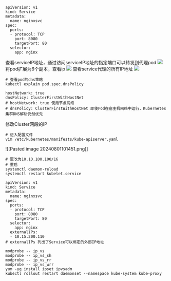 
```shell
apiVersion: v1
kind: Service
metadata:
  name: nginxsvc
spec:
  ports:
  - protocol: TCP
    port: 8080
    targetPort: 80
  selector:
    app: nginx
```
查看serviceIP地址，通过访问serviceIP地址的指定端口可以转发到代理pod
![](https://gitee.com/zhaojiedong/img/raw/master/202407311130104.png)
将pod扩展为6个副本，查看ip
![](https://gitee.com/zhaojiedong/img/raw/master/202407311130559.png)
查看service代理的所有IP地址
![](https://gitee.com/zhaojiedong/img/raw/master/202407311131397.png)

```shell
# 查看pod的dns策略
kubectl explain pod.spec.dnsPolicy
```
```shell
hostNetwork: true
dnsPolicy: ClusterFirstWithHostNet
# hostNetwork: true 使用节点网络
# dnsPolicy: ClusterFirstWithHostNet 即使Pod在宿主机网络中运行，Kubernetes集群DNS解析仍然优先
```
修改Cluster网段的IP
```shell
# 进入配置文件
vim /etc/kubernetes/manifests/kube-apiserver.yaml
```
![[Pasted image 20240801101451.png]]
```shell
# 更改为10.10.100.100/16
# 重启
systemctl daemon-reload 
systemctl restart kubelet.service
```
```shell
apiVersion: v1
kind: Service
metadata:
  name: nginxsvc
spec:
  ports:
  - protocol: TCP
    port: 8080
    targetPort: 80
  selector:
    app: nginx
  externalIPs:
  - 10.15.200.110
# externalIPs 列出了Service可以绑定的外部IP地址
```
```shell
modprobe -- ip_vs
modprobe -- ip_vs_sh
modprobe -- ip_vs_rr
modprobe -- ip_vs_wrr
yum -yq install ipset ipvsadm
kubectl rollout restart daemonset --namespace kube-system kube-proxy

```
